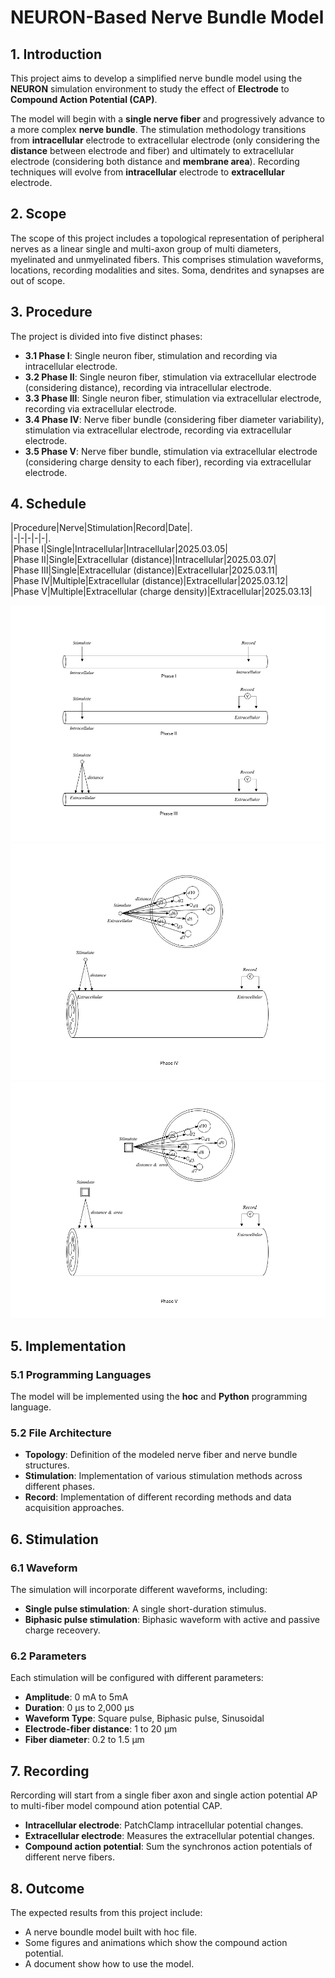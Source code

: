 # NEURON-Based Nerve Bundle Model

## 1. Introduction
This project aims to develop a simplified nerve bundle model using the **NEURON** simulation environment to study the effect of **Electrode** to **Compound Action Potential (CAP)**.

The model will begin with a **single nerve fiber** and progressively advance to a more complex **nerve bundle**. The stimulation methodology transitions from **intracellular** electrode to extracellular electrode (only considering the **distance** between electrode and fiber) and ultimately to extracellular electrode (considering both distance and **membrane area**). Recording techniques will evolve from **intracellular** electrode to **extracellular** electrode.

## 2. Scope
The scope of this project includes a topological representation of peripheral nerves as a linear single and multi-axon group of multi diameters, myelinated and unmyelinated fibers. This comprises stimulation waveforms, locations, recording modalities and sites. Soma, dendrites and synapses are out of scope. <br/>



## 3. Procedure
The project is divided into five distinct phases:<br/>
- **3.1 Phase I**: Single neuron fiber, stimulation and recording via intracellular electrode.<br/>
- **3.2 Phase II**: Single neuron fiber, stimulation via extracellular electrode (considering distance), recording via intracellular electrode.<br/>
- **3.3 Phase III**: Single neuron fiber, stimulation via extracellular electrode, recording via extracellular electrode.<br/>
- **3.4 Phase IV**: Nerve fiber bundle (considering fiber diameter variability), stimulation via extracellular electrode, recording via extracellular electrode.<br/>
- **3.5 Phase V**: Nerve fiber bundle, stimulation via extracellular electrode (considering charge density to each fiber), recording via extracellular electrode.<br/>

## 4. Schedule
|Procedure|Nerve|Stimulation|Record|Date|.<br/>
|-|-|-|-|-|.<br/>
|Phase I|Single|Intracellular|Intracellular|2025.03.05|<br/>
|Phase II|Single|Extracellular (distance)|Intracellular|2025.03.07|<br/>
|Phase III|Single|Extracellular (distance)|Extracellular|2025.03.11|<br/>
|Phase IV|Multiple|Extracellular (distance)|Extracellular|2025.03.12|<br/>
|Phase V|Multiple|Extracellular (charge density)|Extracellular|2025.03.13|<br/>

![alt text](PhaseI-III.png)
![alt text](PhaseIV.png)
![alt text](PhaseV.png)

## 5. Implementation
### 5.1 Programming Languages
The model will be implemented using the **hoc** and **Python** programming language.

### 5.2 File Architecture
- **Topology**: Definition of the modeled nerve fiber and nerve bundle structures.
- **Stimulation**: Implementation of various stimulation methods across different phases.
- **Record**: Implementation of different recording methods and data acquisition approaches.

## 6. Stimulation
### 6.1 Waveform
The simulation will incorporate different waveforms, including:<br/>
- **Single pulse stimulation**: A single short-duration stimulus.<br/>
- **Biphasic pulse stimulation**: Biphasic waveform with active and passive charge receovery.

### 6.2 Parameters
Each stimulation will be configured with different parameters:<br/>
- **Amplitude**: 0 mA to 5mA<br/>
- **Duration**: 0 µs to 2,000 µs<br/>
- **Waveform Type**: Square pulse, Biphasic pulse, Sinusoidal<br/>
- **Electrode-fiber distance**: 1 to 20 µm<br/>
- **Fiber diameter**: 0.2 to 1.5 µm<br/>

## 7. Recording
Rercording will start from a single fiber axon and single action potential AP to multi-fiber model compound ation potential CAP.<br/>
- **Intracellular electrode**: PatchClamp intracellular potential changes.<br/>
- **Extracellular electrode**: Measures the extracellular potential changes.<br/>
- **Compound action potential**: Sum the synchronos action potentials of different nerve fibers.

## 8. Outcome
The expected results from this project include:<br/>
- A nerve boundle model built with hoc file.<br/>
- Some figures and animations which show the compound action potential.<br/>
- A document show how to use the model.